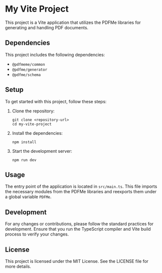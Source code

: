 # My Vite Project

This project is a Vite application that utilizes the PDFMe libraries for generating and handling PDF documents.

## Dependencies

This project includes the following dependencies:
- `@pdfmeme/common`
- `@pdfme/generator`
- `@pdfme/schema`

## Setup

To get started with this project, follow these steps:

1. Clone the repository:
   ```
   git clone <repository-url>
   cd my-vite-project
   ```

2. Install the dependencies:
   ```
   npm install
   ```

3. Start the development server:
   ```
   npm run dev
   ```

## Usage

The entry point of the application is located in `src/main.ts`. This file imports the necessary modules from the PDFMe libraries and reexports them under a global variable `PDFMe`.

## Development

For any changes or contributions, please follow the standard practices for development. Ensure that you run the TypeScript compiler and Vite build process to verify your changes.

## License

This project is licensed under the MIT License. See the LICENSE file for more details.